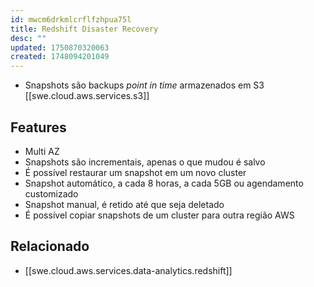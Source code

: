 ```yaml
---
id: mwcm6drkmlcrflfzhpua75l
title: Redshift Disaster Recovery
desc: ""
updated: 1750870320063
created: 1748094201049
---
```


- Snapshots são backups _point in time_ armazenados em S3 [[swe.cloud.aws.services.s3]]

## Features

- Multi AZ
- Snapshots são incrementais, apenas o que mudou é salvo
- É possível restaurar um snapshot em um novo cluster
- Snapshot automático, a cada 8 horas, a cada 5GB ou agendamento customizado
- Snapshot manual, é retido até que seja deletado
- É possível copiar snapshots de um cluster para outra região AWS

## Relacionado

- [[swe.cloud.aws.services.data-analytics.redshift]]
